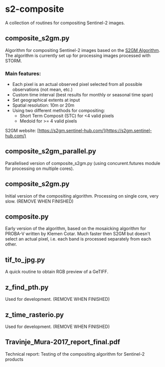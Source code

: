 # s2-composite

A collection of routines for compositing Sentinel-2 images.

## composite_s2gm.py
Algorithm for compositing Sentinel-2 images based on the [S2GM Algorithm](https://usermanual.readthedocs.io/en/stable/_downloads/fe714f8693d5a208b3684847d762192f/S2GM-SC2-ATBD-BC-v1.3.2.pdf "Algorithm Theoretical Basis Document Sentinel 2 Global Mosaics"). The algorithm is currently set up for processing images processed with STORM.

### Main features:
  * Each pixel is an actual observed pixel selected from all possible observations (not mean, etc.)
  * Custom time interval (best results for monthly or seasonal time span)
  * Set geographical extents at input
  * Spatial resolution: 10m or 20m
  * Using two different methods for compositing:
    * Short Term Composit (STC) for <4 valid pixels
    * Medoid for >= 4 valid pixels


S2GM website: [https://s2gm.sentinel-hub.com/](https://s2gm.sentinel-hub.com/)

## composite_s2gm_parallel.py
Parallelised version of composite_s2gm.py (using concurent.futures module for processing on multiple cores).

## composite_s2gm.py
Initial version of the compositing algorithm. Processing on single core, very slow. (REMOVE WHEN FINISHED)

## composite.py
Early version of the algorithm, based on the mosaicking algorithm for PROBA-V written by Klemen Cotar. Much faster then S2GM but doesn't select an actual pixel, i.e. each band is processed separately from each other.

## tif_to_jpg.py
A quick routine to obtain RGB preview of a GeTIFF.

## z_find_pth.py
Used for development. (REMOVE WHEN FINISHED)

## z_time_rasterio.py
Used for development. (REMOVE WHEN FINISHED)

## Travinje_Mura-2017_report_final.pdf
Technical report: Testing of the compositing algorithm for Sentinel-2 products